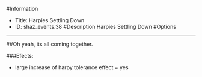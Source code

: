 #Information
 - Title: Harpies Settling Down
 - ID: shaz_events.38
#Description
Harpies Settling Down
#Options

___
##Oh yeah, its all coming together.

###Efects:<ul><li>large increase of harpy tolerance effect = yes</li></ul>
